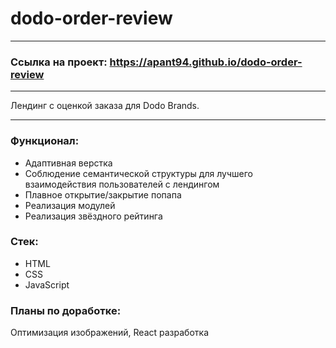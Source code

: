 # dodo-order-review
_______________
### Ссылка на проект: https://apant94.github.io/dodo-order-review
_______________
Лендинг с оценкой заказа для Dodo Brands.
_________  
### Функционал:  
- Адаптивная верстка   
- Соблюдение семантической структуры для лучшего взаимодействия пользователей с лендингом  
- Плавное открытие/закрытие попапа  
- Реализация модулей  
- Реализация звёздного рейтинга

### Стек:  
- HTML  
- CSS  
- JavaScript  

### Планы по доработке:  
Оптимизация изображений, React разработка
